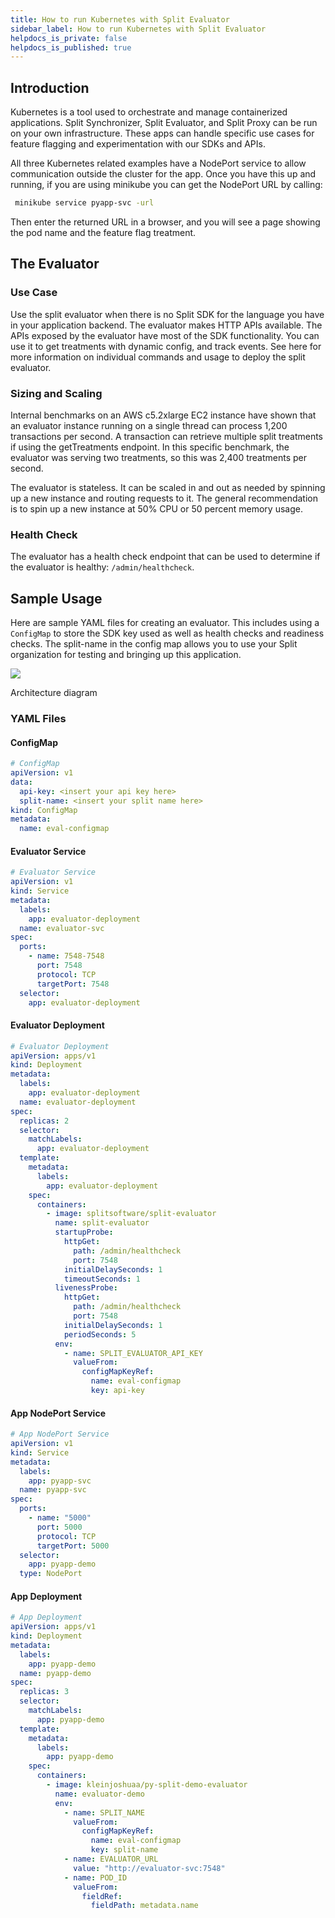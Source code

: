```yaml
---
title: How to run Kubernetes with Split Evaluator
sidebar_label: How to run Kubernetes with Split Evaluator
helpdocs_is_private: false
helpdocs_is_published: true
---
```


<p>
  <button hidden style={{borderRadius:'8px', border:'1px', fontFamily:'Courier New', fontWeight:'800', textAlign:'left'}}> help.split.io link: https://help.split.io/hc/en-us/articles/17239031215629-Running-Split-Evaluator-Split-Proxy-or-Split-Synchronizer-with-Kubernetes </button>
</p>

## Introduction

Kubernetes is a tool used to orchestrate and manage containerized applications. Split Synchronizer, Split Evaluator, and Split Proxy can be run on your own infrastructure. These apps can handle specific use cases for feature flagging and experimentation with our SDKs and APIs.

All three Kubernetes related examples have a NodePort service to allow communication outside the cluster for the app. Once you have this up and running, if you are using minikube you can get the NodePort URL by calling:
```bash
 minikube service pyapp-svc -url
```
Then enter the returned URL in a browser, and you will see a page showing the pod name and the feature flag treatment.

## The Evaluator

### Use Case

Use the split evaluator when there is no Split SDK for the language you have in your application backend. The evaluator makes HTTP APIs available. The APIs exposed by the evaluator have most of the SDK functionality. You can use it to get treatments with dynamic config, and track events. See here for more information on individual commands and usage to deploy the split evaluator.

### Sizing and Scaling

Internal benchmarks on an AWS c5.2xlarge EC2 instance have shown that an evaluator instance running on a single thread can process 1,200 transactions per second. A transaction can retrieve multiple split treatments if using the getTreatments endpoint. In this specific benchmark, the evaluator was serving two treatments, so this was 2,400 treatments per second.

The evaluator is stateless. It can be scaled in and out as needed by spinning up a new instance and routing requests to it. The general recommendation is to spin up a new instance at 50% CPU or 50 percent memory usage.

### Health Check

The evaluator has a health check endpoint that can be used to determine if the evaluator is healthy: `/admin/healthcheck`.

## Sample Usage

Here are sample YAML files for creating an evaluator. This includes using a `ConfigMap` to store the SDK key used as well as health checks and readiness checks. The split-name in the config map allows you to use your Split organization for testing and bringing up this application.

![](https://www.split.io/wp-content/uploads/Screen-Shot-2022-10-06-at-9.02.09-PM.png)

Architecture diagram

### YAML Files

#### ConfigMap
```yaml
# ConfigMap
apiVersion: v1
data:
  api-key: <insert your api key here>
  split-name: <insert your split name here>
kind: ConfigMap
metadata:
  name: eval-configmap
```

#### Evaluator Service
```yaml
# Evaluator Service
apiVersion: v1
kind: Service
metadata:
  labels:
    app: evaluator-deployment
  name: evaluator-svc
spec:
  ports:
    - name: 7548-7548
      port: 7548
      protocol: TCP
      targetPort: 7548
  selector:
    app: evaluator-deployment
```

#### Evaluator Deployment
```yaml
# Evaluator Deployment
apiVersion: apps/v1
kind: Deployment
metadata:
  labels:
    app: evaluator-deployment
  name: evaluator-deployment
spec:
  replicas: 2
  selector:
    matchLabels:
      app: evaluator-deployment
  template:
    metadata:
      labels:
        app: evaluator-deployment
    spec:
      containers:
        - image: splitsoftware/split-evaluator
          name: split-evaluator
          startupProbe:
            httpGet:
              path: /admin/healthcheck
              port: 7548
            initialDelaySeconds: 1
            timeoutSeconds: 1
          livenessProbe:
            httpGet:
              path: /admin/healthcheck
              port: 7548
            initialDelaySeconds: 1
            periodSeconds: 5
          env:
            - name: SPLIT_EVALUATOR_API_KEY
              valueFrom:
                configMapKeyRef:
                  name: eval-configmap
                  key: api-key
```

#### App NodePort Service
```yaml
# App NodePort Service
apiVersion: v1
kind: Service
metadata:
  labels:
    app: pyapp-svc
  name: pyapp-svc
spec:
  ports:
    - name: "5000"
      port: 5000
      protocol: TCP
      targetPort: 5000
  selector:
    app: pyapp-demo
  type: NodePort
```

#### App Deployment
```yaml
# App Deployment
apiVersion: apps/v1
kind: Deployment
metadata:
  labels:
    app: pyapp-demo
  name: pyapp-demo
spec:
  replicas: 3
  selector:
    matchLabels:
      app: pyapp-demo
  template:
    metadata:
      labels:
        app: pyapp-demo
    spec:
      containers:
        - image: kleinjoshuaa/py-split-demo-evaluator
          name: evaluator-demo
          env:
            - name: SPLIT_NAME
              valueFrom:
                configMapKeyRef:
                  name: eval-configmap
                  key: split-name
            - name: EVALUATOR_URL
              value: "http://evaluator-svc:7548"
            - name: POD_ID
              valueFrom:
                fieldRef:
                  fieldPath: metadata.name
```